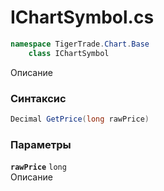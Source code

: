 
# IChartSymbol.cs
```csharp
namespace TigerTrade.Chart.Base  
    class IChartSymbol
```

Описание

### Синтаксис
```csharp
Decimal GetPrice(long rawPrice)
```

### Параметры
**`rawPrice`** `long`  
 Описание  
  

                    
                    
